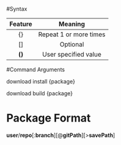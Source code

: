 #Syntax

|Feature|Meaning|
|:----:|:----:|
|{}|Repeat 1 or more times|
|[]|Optional|
|**()**|User specified value|

#Command Arguments

download install {package}

download build {package}

# Package Format

**user**/**repo**[:**branch**][@**gitPath**][>**savePath**]
